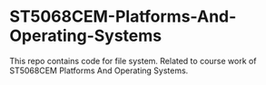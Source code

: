 # ST5068CEM-Platforms-And-Operating-Systems
This repo contains code for file system. Related to course work of ST5068CEM Platforms And Operating Systems. 
